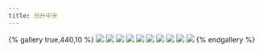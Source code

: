 ```yaml
---
title: 日升中天
---
```

{% gallery true,440,10 %}
![](/images/三国杀设计/日升中天设计/吴懿.png)
![](/images/三国杀设计/日升中天设计/李严.png)
![](/images/三国杀设计/日升中天设计/黄权.png)
![](/images/三国杀设计/日升中天设计/刘巴.png)
![](/images/三国杀设计/日升中天设计/许靖.png)
![](/images/三国杀设计/日升中天设计/秦宓.png)
![](/images/三国杀设计/日升中天设计/周群.png)
![](/images/三国杀设计/日升中天设计/邓芝.png)
![](/images/三国杀设计/日升中天设计/杨仪.png)
![](/images/三国杀设计/日升中天设计/夏侯氏.png)
{% endgallery %}